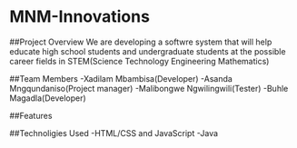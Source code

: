 # MNM-Innovations

##Project Overview
We are developing a softwre system that will help educate high school students and undergraduate students at the possible career fields in STEM(Science Technology Engineering Mathematics)

##Team Members
-Xadilam Mbambisa(Developer)
-Asanda Mngqundaniso(Project manager)
-Malibongwe Ngwilingwili(Tester)
-Buhle Magadla(Developer)

##Features

##Technoligies Used
-HTML/CSS and JavaScript
-Java
